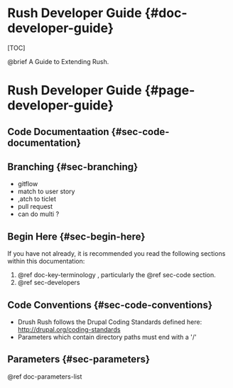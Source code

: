 Rush Developer Guide  {#doc-developer-guide}
===============

[TOC]

@brief A Guide to Extending Rush.

Rush Developer Guide  {#page-developer-guide}
====================

## Code Documentaation {#sec-code-documentation}

## Branching {#sec-branching}

- gitflow
- match to user story
- ,atch to ticlet
- pull request
- can do multi ? 

## Begin Here {#sec-begin-here}

If you have not already, it is recommended you read the following sections within this documentation:

1. @ref doc-key-terminology , particularly the @ref sec-code section.
2. @ref sec-developers

## Code Conventions {#sec-code-conventions}

- Drush Rush follows the Drupal Coding Standards defined here: http://drupal.org/coding-standards
- Parameters which contain directory paths must end with a '/'

## Parameters {#sec-parameters}

@ref doc-parameters-list
